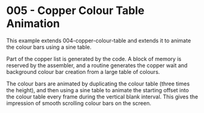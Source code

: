 # 005 - Copper Colour Table Animation
This example extends 004-copper-colour-table and extends it to animate the colour bars using a sine table.

Part of the copper list is generated by the code. 
A block of memory is reserved by the assembler, and a routine generates the copper wait and background colour bar creation from a large table of colours.

The colour bars are animated by duplicating the colour table (three times the height),
and then using a sine table to animate the starting offset into the colour table every frame during the vertical blank interval. This gives the impression of smooth scrolling colour bars on the screen.
 



